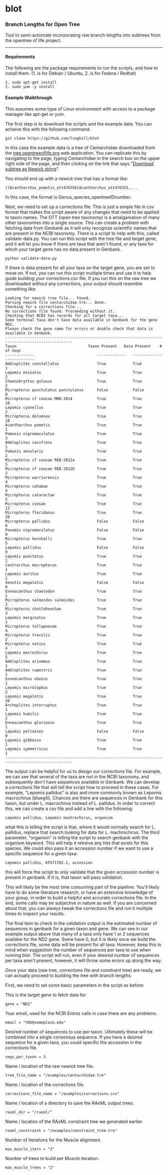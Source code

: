 blot
====
### Branch Lengths for Open Tree ###

Tool to semi-automate incorporating raw branch lengths into subtrees from the opentree of life project. 

---
#### Requirements ####
The following are the package requirements to run the scripts, and how to install them. (1. is for Debian / Ubuntu, 2. is for Fedora / Redhat)
```
1. sudo apt-get install
2. sudo yum -y install
```

#### Example Walkthrough ####
This assumes some type of Linux environment with access to a package manager like apt-get or yum.

The first step is to download the scripts and the example data. You can acheive this with the following command:
``` 
git clone https://github.com/lcoghill/blot
```
In this case the example data is a tree of Centarchidae downloaded from the [tree.opentreeoflife.org](https://tree.opentreeoflife.org) web application. You can replicate this by navigating to the page, typing Centarchidae in the search box on the upper right side of the page, and then clicking on the link that says "[Download subtree as Newick string](https://tree.opentreeoflife.org/opentree/argus/ottol@437610/Centrarchidae)".

You should end up with a newick tree that has a format like:
```
((Acantharchus_pomotis_ott476356)Acantharchus_ott476355,...
```
In this case, the format is Genus_species_opentreeIDnumber.

Next, we need to set up a corrections file. This is just a simple file in csv format that makes the script aware of any changes that need to be applied to taxon names. The OTT (open tree taxonomy) is a amalgamation of many other taxonomies into a single source. This can create a problem with fetching data from Genbank as it will only recognize scientific names that are present in the NCBI taxonomy. There is a script to help with this, called validate-data.py. You can run this script with the tree file and target gene, and it will let you know if there are taxa that aren't found, or any taxa for which your target gene has no data present in Genbank. 

```
python validate-data.py
```
If there is data present for all your taxa on the target gene, you are set to move on. If not, you can run this script multiple times and use it to help guide building your corrections.csv file. If you run this on the raw tree we downloaded without any corrections, your output should resemble something like:
```
Looking for newick tree file... Found. 
Parsing newick file centarchidae.tre... Done.
Checking for a corrections file... 
No corrections file found. Proceeding without it.
Checking that NCBI has records for all target taxa...
Some terminal taxa don't have data available in Genbank for the gene ND2.
Please check the gene name for errors or double check that data is available in Genbank.
----------------------------------------------------------------------------------------------------
Taxon                              	 Taxon Present 	 Data Present 	 # of Seqs
-------------                       	 ------------- 	 ------------- 	 -------------
Ambloplites constellatus            	 True         	 True              	 1
Lepomis miniatus                    	 True         	 True              	 2
Chaenobryttus gulosus               	 True         	 True              	 2
Micropterus punctulatus punctulatus 	 False         	 False               0
Micropterus cf coosae MRB-2014      	 True         	 True              	 16
Lepomis cyanellus                   	 True         	 True              	 2
Micropterus dolomieu                	 True         	 True              	 18
Acantharchus pomotis                	 True         	 True              	 1
Pomoxis nigromaculatus              	 True         	 True              	 3
Ambloplites cavifrons               	 True         	 True              	 1
Pomoxis annularis                   	 True         	 True              	 2
Micropterus cf coosae REB-2012a     	 True         	 True              	 5
Micropterus cf coosae REB-2012b     	 True         	 True              	 2
Micropterus warriorensis            	 True         	 True              	 4
Micropterus cahabae                 	 True         	 True              	 4
Micropterus cataractae              	 True         	 True              	 5
Micropterus coosae                  	 True         	 True              	 13
Micropterus floridanus              	 True         	 True              	 20
Micropterus pallidus                	 False         	 False               0
Poxomis nigromaculatus              	 False         	 False               0
Micropterus henshalli               	 True         	 True              	 5
Lepomis pallidus                    	 False         	 False               0
Lepomis punctatus                   	 True         	 True              	 1
Centrarchus macropterus             	 True         	 True              	 1
Lepomis auritus                     	 True         	 True              	 1
Xenotis megalotis                   	 False         	 False               0
Enneacanthus chaetodon              	 True         	 True              	 1
Micropterus salmoides salmoides     	 True         	 True              	 2
Micropterus chattahoochae           	 True         	 True              	 3
Lepomis marginatus                  	 True         	 True              	 1
Micropterus tallapoosae             	 True         	 True              	 4
Micropterus treculii                	 True         	 True              	 2
Micropterus notius                  	 True         	 True              	 4
Lepomis macrochirus                 	 True         	 True              	 5
Ambloplites ariommus                	 True         	 True              	 1
Ambloplites rupestris               	 True         	 True              	 1
Enneacanthus obesus                 	 True         	 True              	 1
Lepomis microlophus                 	 True         	 True              	 2
Lepomis megalotis                   	 True         	 True              	 20
Archoplites interruptus             	 True         	 True              	 1
Lepomis humilis                     	 True         	 True              	 2
Enneacanthus gloriosus              	 True         	 True              	 1
Lepomis peltastes                   	 False         	 False               0
Lepomis gibbosus                    	 True         	 True              	 1
Lepomis symmetricus                 	 True         	 True              	 1
----------------------------------------------------------------------------------------------------

```
The output can be helpful for us to design our corrections file. For example, we can see that several of the taxa are not in the NCBI taxonomy, and subsequently don't have sequences available in Genbank. We can develop a corrections file that will tell the script how to proceed in these cases. For example, "Lepomis pallidus" is also and more commonly known as Lepomis macrochirus (bluegill). Chances are there are sequences in Genbank for this taxon, but under L. macrochirus instead of L. pallidus. In order to correct this, we can create a csv file and add a line with the following: 
```
Lepomis pallidus, Lepomis machrochirus, organism
```
what this is telling the script is that, where it would normally search for L. pallidus, replace that search looking for data for L. machrochirus. The third parameter, "organism" is telling the script to search genbank with the organism keyword. This will help it retreive any hits that exists for this species. We could also pass it an accession number if we want to use a specific sequence for a given taxa:
```
Lepomis pallidus, KF571702.1, accession
```
this will force the script to only validate that the given accession number is present in genbank. If it is, that taxon will pass validation. 

This will likely be the most time consuming part of the pipeline. You'll likely have to do some literature research, or have an extensive knowledge of your group, in order to build a helpful and accurate corrections file. In the end, some calls may be subjective in nature as well. If you are concerned about that, you can always tweak the corrections file and run it multiple times to inspect your results.

The final item to check in the validation output is the estimated number of sequences in genbank for a given taxon and gene. We can see in our example output above that many of a taxa only have 1 or 2 sequences availabe for the ND2 gene. Some have 0, but it is likely once we build the corrections file, some data will be present for all taxa. However, keep this in mind when suggestion the number of sequences per taxa to use when running blot. The script will run, even if your desired number of sequences per taxa aren't present, however, it will throw some errors up along the way.

Once your data (raw tree, corrections file and constraint tree) are ready, we can actually proceed to building the tree with branch lengths.

First, we need to set some basic parameters in the script as before: 

This is the target gene to fetch data for:

```gene = "ND2"```

Your email, used for the NCBI Entrez calls in case there are any problems.

```email = "YOU@someplace.edu"```

Desired number of sequences to use per taxon. Ultimately these will be combined into a single consensus sequence. If you have a desired sequence for a given taxa, you could specific the accession in the corrections file.

```seqs_per_taxon = 3```

Name / location of the raw newick tree file.

```tree_file_name = "/examples/centarchidae.tre"```

Name / location of the corrections file.

```corrections_file_name = "/examples/corrections.csv"```

Name / location of a directory to save the RAxML output trees.

```raxml_dir = "/raxml/"```

Name / location of the RAxML constraint tree we generated earlier.

```raxml_constraint = "/examples/constraint_tree.tre"```

Number of iterations for the Muscle alignment. 

```max_muscle_iters = "3"```

Number of trees to build per Muscle iteration.

```max_muscle_trees = "2"```
